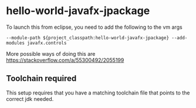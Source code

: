 # hello-world-javafx-jpackage

To launch this from eclipse, you need to add the following to the vm args
```
--module-path ${project_classpath:hello-world-javafx-jpackage} --add-modules javafx.controls
```

More possible ways of doing this are
https://stackoverflow.com/a/55300492/2055199

## Toolchain required
This setup requires that you have a matching toolchain file that points to the correct jdk needed.
